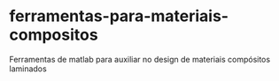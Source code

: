 # ferramentas-para-materiais-compositos
Ferramentas de matlab para auxiliar no design de materiais compósitos laminados
